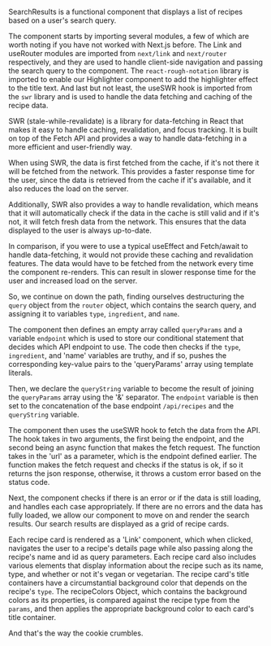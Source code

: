 SearchResults is a functional component that displays a list of recipes based on a user's search query.

The component starts by importing several modules, a few of which are worth noting if you have not worked with Next.js before. The Link and useRouter modules are imported from `next/link` and `next/router` respectively, and they are used to handle client-side navigation and passing the search query to the component. The `react-rough-notation` library is imported to enable our Highlighter component to add the highlighter effect to the title text. And last but not least, the useSWR hook is imported from the `swr` library and is used to handle the data fetching and caching of the recipe data.

SWR (stale-while-revalidate) is a library for data-fetching in React that makes it easy to handle caching, revalidation, and focus tracking. It is built on top of the Fetch API and provides a way to handle data-fetching in a more efficient and user-friendly way.

When using SWR, the data is first fetched from the cache, if it's not there it will be fetched from the network. This provides a faster response time for the user, since the data is retrieved from the cache if it's available, and it also reduces the load on the server.

Additionally, SWR also provides a way to handle revalidation, which means that it will automatically check if the data in the cache is still valid and if it's not, it will fetch fresh data from the network. This ensures that the data displayed to the user is always up-to-date.

In comparison, if you were to use a typical useEffect and Fetch/await to handle data-fetching, it would not provide these caching and revalidation features. The data would have to be fetched from the network every time the component re-renders. This can result in slower response time for the user and increased load on the server.

So, we continue on down the path, finding ourselves destructuring the `query` object from the `router` object, which contains the search query, and assigning it to variables `type`, `ingredient`, and `name`.

The component then defines an empty array called `queryParams` and a variable `endpoint` which is used to store our conditional statement that decides which API endpoint to use. The code then checks if the `type`, `ingredient`, and 'name' variables are truthy, and if so, pushes the corresponding key-value pairs to the 'queryParams' array using template literals.

Then, we declare the `queryString` variable to become the result of joining the `queryParams` array using the '&' separator. The `endpoint` variable is then set to the concatenation of the base endpoint `/api/recipes` and the `queryString` variable.

The component then uses the useSWR hook to fetch the data from the API. The hook takes in two arguments, the first being the endpoint, and the second being an async function that makes the fetch request. The function takes in the 'url' as a parameter, which is the endpoint defined earlier. The function makes the fetch request and checks if the status is ok, if so it returns the json response, otherwise, it throws a custom error based on the status code.

Next, the component checks if there is an error or if the data is still loading, and handles each case appropriately. If there are no errors and the data has fully loaded, we allow our component to move on and render the search results. Our search results are displayed as a grid of recipe cards.

Each recipe card is rendered as a 'Link' component, which when clicked, navigates the user to a recipe's details page while also passing along the recipe's name and id as query parameters. Each recipe card also includes various elements that display information about the recipe such as its name, type, and whether or not it's vegan or vegetarian. The recipe card's title containers have a circumstantial background color that depends on the recipe's `type`. The recipeColors Object, which contains the background colors as its properties, is compared against the recipe type from the `params`, and then applies the appropriate background color to each card's title container.

And that's the way the cookie crumbles.
